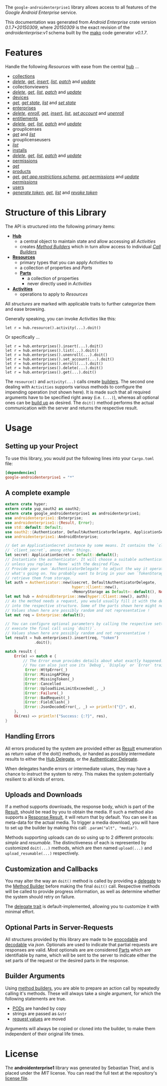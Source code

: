 <!---
DO NOT EDIT !
This file was generated automatically from 'src/mako/api/README.md.mako'
DO NOT EDIT !
-->
The `google-androidenterprise1` library allows access to all features of the *Google Android Enterprise* service.

This documentation was generated from *Android Enterprise* crate version *0.1.7+20150309*, where *20150309* is the exact revision of the *androidenterprise:v1* schema built by the [mako](http://www.makotemplates.org/) code generator *v0.1.7*.
# Features

Handle the following *Resources* with ease from the central [hub](http://byron.github.io/google-apis-rs/google_androidenterprise1/struct.AndroidEnterprise.html) ... 

* [collections](http://byron.github.io/google-apis-rs/google_androidenterprise1/struct.Collection.html)
 * [*delete*](http://byron.github.io/google-apis-rs/google_androidenterprise1/struct.CollectionDeleteCall.html), [*get*](http://byron.github.io/google-apis-rs/google_androidenterprise1/struct.CollectionGetCall.html), [*insert*](http://byron.github.io/google-apis-rs/google_androidenterprise1/struct.CollectionInsertCall.html), [*list*](http://byron.github.io/google-apis-rs/google_androidenterprise1/struct.CollectionListCall.html), [*patch*](http://byron.github.io/google-apis-rs/google_androidenterprise1/struct.CollectionPatchCall.html) and [*update*](http://byron.github.io/google-apis-rs/google_androidenterprise1/struct.CollectionUpdateCall.html)
* collectionviewers
 * [*delete*](http://byron.github.io/google-apis-rs/google_androidenterprise1/struct.CollectionviewerDeleteCall.html), [*get*](http://byron.github.io/google-apis-rs/google_androidenterprise1/struct.CollectionviewerGetCall.html), [*list*](http://byron.github.io/google-apis-rs/google_androidenterprise1/struct.CollectionviewerListCall.html), [*patch*](http://byron.github.io/google-apis-rs/google_androidenterprise1/struct.CollectionviewerPatchCall.html) and [*update*](http://byron.github.io/google-apis-rs/google_androidenterprise1/struct.CollectionviewerUpdateCall.html)
* [devices](http://byron.github.io/google-apis-rs/google_androidenterprise1/struct.Device.html)
 * [*get*](http://byron.github.io/google-apis-rs/google_androidenterprise1/struct.DeviceGetCall.html), [*get state*](http://byron.github.io/google-apis-rs/google_androidenterprise1/struct.DeviceGetStateCall.html), [*list*](http://byron.github.io/google-apis-rs/google_androidenterprise1/struct.DeviceListCall.html) and [*set state*](http://byron.github.io/google-apis-rs/google_androidenterprise1/struct.DeviceSetStateCall.html)
* [enterprises](http://byron.github.io/google-apis-rs/google_androidenterprise1/struct.Enterprise.html)
 * [*delete*](http://byron.github.io/google-apis-rs/google_androidenterprise1/struct.EnterpriseDeleteCall.html), [*enroll*](http://byron.github.io/google-apis-rs/google_androidenterprise1/struct.EnterpriseEnrollCall.html), [*get*](http://byron.github.io/google-apis-rs/google_androidenterprise1/struct.EnterpriseGetCall.html), [*insert*](http://byron.github.io/google-apis-rs/google_androidenterprise1/struct.EnterpriseInsertCall.html), [*list*](http://byron.github.io/google-apis-rs/google_androidenterprise1/struct.EnterpriseListCall.html), [*set account*](http://byron.github.io/google-apis-rs/google_androidenterprise1/struct.EnterpriseSetAccountCall.html) and [*unenroll*](http://byron.github.io/google-apis-rs/google_androidenterprise1/struct.EnterpriseUnenrollCall.html)
* [entitlements](http://byron.github.io/google-apis-rs/google_androidenterprise1/struct.Entitlement.html)
 * [*delete*](http://byron.github.io/google-apis-rs/google_androidenterprise1/struct.EntitlementDeleteCall.html), [*get*](http://byron.github.io/google-apis-rs/google_androidenterprise1/struct.EntitlementGetCall.html), [*list*](http://byron.github.io/google-apis-rs/google_androidenterprise1/struct.EntitlementListCall.html), [*patch*](http://byron.github.io/google-apis-rs/google_androidenterprise1/struct.EntitlementPatchCall.html) and [*update*](http://byron.github.io/google-apis-rs/google_androidenterprise1/struct.EntitlementUpdateCall.html)
* grouplicenses
 * [*get*](http://byron.github.io/google-apis-rs/google_androidenterprise1/struct.GrouplicenseGetCall.html) and [*list*](http://byron.github.io/google-apis-rs/google_androidenterprise1/struct.GrouplicenseListCall.html)
* grouplicenseusers
 * [*list*](http://byron.github.io/google-apis-rs/google_androidenterprise1/struct.GrouplicenseuserListCall.html)
* [installs](http://byron.github.io/google-apis-rs/google_androidenterprise1/struct.Install.html)
 * [*delete*](http://byron.github.io/google-apis-rs/google_androidenterprise1/struct.InstallDeleteCall.html), [*get*](http://byron.github.io/google-apis-rs/google_androidenterprise1/struct.InstallGetCall.html), [*list*](http://byron.github.io/google-apis-rs/google_androidenterprise1/struct.InstallListCall.html), [*patch*](http://byron.github.io/google-apis-rs/google_androidenterprise1/struct.InstallPatchCall.html) and [*update*](http://byron.github.io/google-apis-rs/google_androidenterprise1/struct.InstallUpdateCall.html)
* [permissions](http://byron.github.io/google-apis-rs/google_androidenterprise1/struct.Permission.html)
 * [*get*](http://byron.github.io/google-apis-rs/google_androidenterprise1/struct.PermissionGetCall.html)
* [products](http://byron.github.io/google-apis-rs/google_androidenterprise1/struct.Product.html)
 * [*get*](http://byron.github.io/google-apis-rs/google_androidenterprise1/struct.ProductGetCall.html), [*get app restrictions schema*](http://byron.github.io/google-apis-rs/google_androidenterprise1/struct.ProductGetAppRestrictionsSchemaCall.html), [*get permissions*](http://byron.github.io/google-apis-rs/google_androidenterprise1/struct.ProductGetPermissionCall.html) and [*update permissions*](http://byron.github.io/google-apis-rs/google_androidenterprise1/struct.ProductUpdatePermissionCall.html)
* [users](http://byron.github.io/google-apis-rs/google_androidenterprise1/struct.User.html)
 * [*generate token*](http://byron.github.io/google-apis-rs/google_androidenterprise1/struct.UserGenerateTokenCall.html), [*get*](http://byron.github.io/google-apis-rs/google_androidenterprise1/struct.UserGetCall.html), [*list*](http://byron.github.io/google-apis-rs/google_androidenterprise1/struct.UserListCall.html) and [*revoke token*](http://byron.github.io/google-apis-rs/google_androidenterprise1/struct.UserRevokeTokenCall.html)




# Structure of this Library

The API is structured into the following primary items:

* **[Hub](http://byron.github.io/google-apis-rs/google_androidenterprise1/struct.AndroidEnterprise.html)**
    * a central object to maintain state and allow accessing all *Activities*
    * creates [*Method Builders*](http://byron.github.io/google-apis-rs/google_androidenterprise1/trait.MethodsBuilder.html) which in turn
      allow access to individual [*Call Builders*](http://byron.github.io/google-apis-rs/google_androidenterprise1/trait.CallBuilder.html)
* **[Resources](http://byron.github.io/google-apis-rs/google_androidenterprise1/trait.Resource.html)**
    * primary types that you can apply *Activities* to
    * a collection of properties and *Parts*
    * **[Parts](http://byron.github.io/google-apis-rs/google_androidenterprise1/trait.Part.html)**
        * a collection of properties
        * never directly used in *Activities*
* **[Activities](http://byron.github.io/google-apis-rs/google_androidenterprise1/trait.CallBuilder.html)**
    * operations to apply to *Resources*

All *structures* are marked with applicable traits to further categorize them and ease browsing.

Generally speaking, you can invoke *Activities* like this:

```Rust,ignore
let r = hub.resource().activity(...).doit()
```

Or specifically ...

```ignore
let r = hub.enterprises().insert(...).doit()
let r = hub.enterprises().list(...).doit()
let r = hub.enterprises().unenroll(...).doit()
let r = hub.enterprises().set_account(...).doit()
let r = hub.enterprises().enroll(...).doit()
let r = hub.enterprises().delete(...).doit()
let r = hub.enterprises().get(...).doit()
```

The `resource()` and `activity(...)` calls create [builders][builder-pattern]. The second one dealing with `Activities` 
supports various methods to configure the impending operation (not shown here). It is made such that all required arguments have to be 
specified right away (i.e. `(...)`), whereas all optional ones can be [build up][builder-pattern] as desired.
The `doit()` method performs the actual communication with the server and returns the respective result.

# Usage

## Setting up your Project

To use this library, you would put the following lines into your `Cargo.toml` file:

```toml
[dependencies]
google-androidenterprise1 = "*"
```

## A complete example

```Rust
extern crate hyper;
extern crate yup_oauth2 as oauth2;
extern crate google_androidenterprise1 as androidenterprise1;
use androidenterprise1::Enterprise;
use androidenterprise1::{Result, Error};
use std::default::Default;
use oauth2::{Authenticator, DefaultAuthenticatorDelegate, ApplicationSecret, MemoryStorage};
use androidenterprise1::AndroidEnterprise;

// Get an ApplicationSecret instance by some means. It contains the `client_id` and 
// `client_secret`, among other things.
let secret: ApplicationSecret = Default::default();
// Instantiate the authenticator. It will choose a suitable authentication flow for you, 
// unless you replace  `None` with the desired Flow.
// Provide your own `AuthenticatorDelegate` to adjust the way it operates and get feedback about 
// what's going on. You probably want to bring in your own `TokenStorage` to persist tokens and
// retrieve them from storage.
let auth = Authenticator::new(&secret, DefaultAuthenticatorDelegate,
                              hyper::Client::new(),
                              <MemoryStorage as Default>::default(), None);
let mut hub = AndroidEnterprise::new(hyper::Client::new(), auth);
// As the method needs a request, you would usually fill it with the desired information
// into the respective structure. Some of the parts shown here might not be applicable !
// Values shown here are possibly random and not representative !
let mut req = Enterprise::default();

// You can configure optional parameters by calling the respective setters at will, and
// execute the final call using `doit()`.
// Values shown here are possibly random and not representative !
let result = hub.enterprises().insert(req, "token")
             .doit();

match result {
    Err(e) => match e {
        // The Error enum provides details about what exactly happened.
        // You can also just use its `Debug`, `Display` or `Error` traits
         Error::HttpError(_)
        |Error::MissingAPIKey
        |Error::MissingToken(_)
        |Error::Cancelled
        |Error::UploadSizeLimitExceeded(_, _)
        |Error::Failure(_)
        |Error::BadRequest(_)
        |Error::FieldClash(_)
        |Error::JsonDecodeError(_, _) => println!("{}", e),
    },
    Ok(res) => println!("Success: {:?}", res),
}

```
## Handling Errors

All errors produced by the system are provided either as [Result](http://byron.github.io/google-apis-rs/google_androidenterprise1/enum.Result.html) enumeration as return value of 
the doit() methods, or handed as possibly intermediate results to either the 
[Hub Delegate](http://byron.github.io/google-apis-rs/google_androidenterprise1/trait.Delegate.html), or the [Authenticator Delegate](http://byron.github.io/google-apis-rs/google_androidenterprise1/../yup-oauth2/trait.AuthenticatorDelegate.html).

When delegates handle errors or intermediate values, they may have a chance to instruct the system to retry. This 
makes the system potentially resilient to all kinds of errors.

## Uploads and Downloads
If a method supports downloads, the response body, which is part of the [Result](http://byron.github.io/google-apis-rs/google_androidenterprise1/enum.Result.html), should be
read by you to obtain the media.
If such a method also supports a [Response Result](http://byron.github.io/google-apis-rs/google_androidenterprise1/trait.ResponseResult.html), it will return that by default.
You can see it as meta-data for the actual media. To trigger a media download, you will have to set up the builder by making
this call: `.param("alt", "media")`.

Methods supporting uploads can do so using up to 2 different protocols: 
*simple* and *resumable*. The distinctiveness of each is represented by customized 
`doit(...)` methods, which are then named `upload(...)` and `upload_resumable(...)` respectively.

## Customization and Callbacks

You may alter the way an `doit()` method is called by providing a [delegate](http://byron.github.io/google-apis-rs/google_androidenterprise1/trait.Delegate.html) to the 
[Method Builder](http://byron.github.io/google-apis-rs/google_androidenterprise1/trait.CallBuilder.html) before making the final `doit()` call. 
Respective methods will be called to provide progress information, as well as determine whether the system should 
retry on failure.

The [delegate trait](http://byron.github.io/google-apis-rs/google_androidenterprise1/trait.Delegate.html) is default-implemented, allowing you to customize it with minimal effort.

## Optional Parts in Server-Requests

All structures provided by this library are made to be [enocodable](http://byron.github.io/google-apis-rs/google_androidenterprise1/trait.RequestValue.html) and 
[decodable](http://byron.github.io/google-apis-rs/google_androidenterprise1/trait.ResponseResult.html) via *json*. Optionals are used to indicate that partial requests are responses 
are valid.
Most optionals are are considered [Parts](http://byron.github.io/google-apis-rs/google_androidenterprise1/trait.Part.html) which are identifiable by name, which will be sent to 
the server to indicate either the set parts of the request or the desired parts in the response.

## Builder Arguments

Using [method builders](http://byron.github.io/google-apis-rs/google_androidenterprise1/trait.CallBuilder.html), you are able to prepare an action call by repeatedly calling it's methods.
These will always take a single argument, for which the following statements are true.

* [PODs][wiki-pod] are handed by copy
* strings are passed as `&str`
* [request values](http://byron.github.io/google-apis-rs/google_androidenterprise1/trait.RequestValue.html) are moved

Arguments will always be copied or cloned into the builder, to make them independent of their original life times.

[wiki-pod]: http://en.wikipedia.org/wiki/Plain_old_data_structure
[builder-pattern]: http://en.wikipedia.org/wiki/Builder_pattern
[google-go-api]: https://github.com/google/google-api-go-client

# License
The **androidenterprise1** library was generated by Sebastian Thiel, and is placed 
under the *MIT* license.
You can read the full text at the repository's [license file][repo-license].

[repo-license]: https://github.com/Byron/google-apis-rs/LICENSE.md
